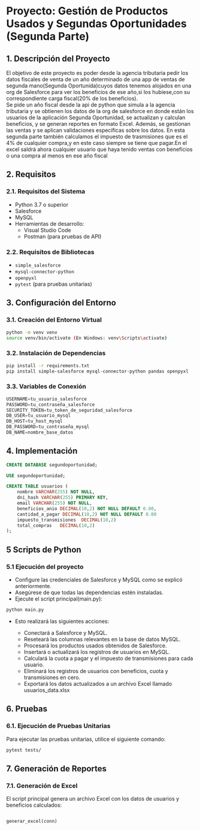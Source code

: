 # **Proyecto: Gestión de Productos Usados y Segundas Oportunidades (Segunda Parte)**

## **1. Descripción del Proyecto**

El objetivo de este proyecto es poder desde la agencia tributaria pedir los datos fiscales de venta de un año determinado de una app de ventas de segunda mano(Segunda Oportunida)cuyos datos tenemos alojados en una org de Salesforce para ver los beneficios de ese año,si los hubiese,con su correspondiente carga fiscal(20% de los beneficios). <br>
Se pide un año fiscal desde la api de python que simula a la agencia tributaria y se obtienen los datos de la org de salesforce en donde están los usuarios de la aplicación Segunda Oportunidad, se actualizan y calculan beneficios, y se generan reportes en formato Excel. Además, se gestionan las ventas y se aplican validaciones específicas sobre los datos.
En esta segunda parte también calculamos el impuesto de trasmisiones que es el 4% de cualquier compra,y en este caso siempre se tiene que pagar.En el excel saldrá ahora cualquier usuario que haya tenido ventas con beneficios o una compra al menos en ese año fiscal

## **2. Requisitos**

### **2.1. Requisitos del Sistema**

- Python 3.7 o superior
- Salesforce
- MySQL
- Herramientas de desarrollo:
  - Visual Studio Code
  - Postman (para pruebas de API)

  
### **2.2. Requisitos de Bibliotecas**

- `simple_salesforce`
- `mysql-connector-python`
- `openpyxl`
- `pytest` (para pruebas unitarias)

## **3. Configuración del Entorno**

### **3.1. Creación del Entorno Virtual**

```bash
python -m venv venv
source venv/bin/activate (En Windows: venv\Scripts\activate)
```
### **3.2. Instalación de Dependencias**

```bash
pip install -r requirements.txt
pip install simple-salesforce mysql-connector-python pandas openpyxl

```
### **3.3. Variables de Conexión**

```python
USERNAME=tu_usuario_salesforce
PASSWORD=tu_contraseña_salesforce
SECURITY_TOKEN=tu_token_de_seguridad_salesforce
DB_USER=tu_usuario_mysql
DB_HOST=tu_host_mysql
DB_PASSWORD=tu_contraseña_mysql
DB_NAME=nombre_base_datos
```
## **4. Implementación**

```sql
CREATE DATABASE segundoportunidad;

USE segundoportunidad;

CREATE TABLE usuarios (
    nombre VARCHAR(255) NOT NULL,
    dni_hash VARCHAR(255) PRIMARY KEY,
    email VARCHAR(255) NOT NULL,
    beneficios_anio DECIMAL(10,2) NOT NULL DEFAULT 0.00,
    cantidad_a_pagar DECIMAL(10,2) NOT NULL DEFAULT 0.00
    impuesto_transmisiones	DECIMAL(10,2)			
	total_compras	DECIMAL(10,2)
);
```
## **5 Scripts de Python**
### **5.1 Ejecución del proyecto**

- Configure las credenciales de Salesforce y MySQL como se explicó anteriormente.
- Asegúrese de que todas las dependencias estén instaladas.
- Ejecute el script principal(main.py):
```bash
python main.py
```
- Esto realizará las siguientes acciones:

    - Conectará a Salesforce y MySQL.
    - Reseteará las columnas relevantes en la base de datos MySQL.
    - Procesará los productos usados obtenidos de Salesforce.
    - Insertará o actualizará los registros de usuarios en MySQL.
    - Calculará la cuota a pagar y el impuesto de transmisiones para cada usuario.
    - Eliminará los registros de usuarios con beneficios, cuota y transmisiones en cero.
    - Exportará los datos actualizados a un archivo Excel llamado usuarios_data.xlsx



## **6. Pruebas**
### **6.1. Ejecución de Pruebas Unitarias**

Para ejecutar las pruebas unitarias, utilice el siguiente comando:
```bash
pytest tests/
```

## **7. Generación de Reportes**
### **7.1. Generación de Excel**

El script principal genera un archivo Excel con los datos de usuarios y beneficios calculados:

```python

generar_excel(conn)

```




